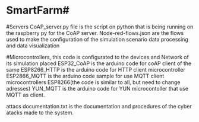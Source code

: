 # SmartFarm#


#Servers
CoAP_server.py file is the script on python that is being running on the raspberry py for the CoAP server.
Node-red-flows.json are the flows used to make the configuration of the simulation scenario data processing and data visualization

#Microcontrollers, this code is configurated to the devices and Network of its simulation placed
ESP32_CoAP is the arduino code for coAP client of the same
ESP8266_HTTP is the arduino code for HTTP client microcontroller
ESP2866_MQTT is the arduino code sample for use MQTT client microcontrollers ESP8266(the code is similar to all, but need to change adresses)
YUN_MQTT is the arduino code for YUN microcontoller that use MQTT as client.


attacs documentation.txt is the documentation and procedures of the cyber atacks made to the system.
